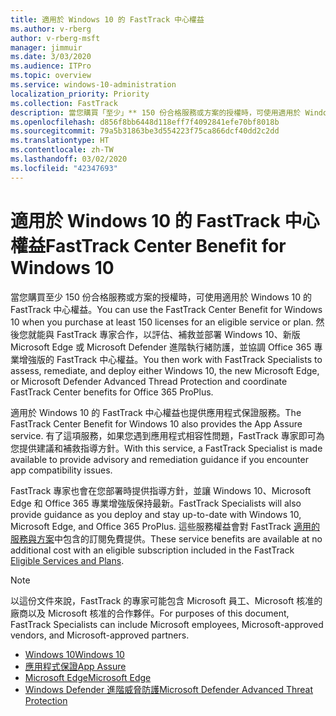 ```yaml
---
title: 適用於 Windows 10 的 FastTrack 中心權益
ms.author: v-rberg
author: v-rberg-msft
manager: jimmuir
ms.date: 3/03/2020
ms.audience: ITPro
ms.topic: overview
ms.service: windows-10-administration
localization_priority: Priority
ms.collection: FastTrack
description: 當您購買「至少」** 150 份合格服務或方案的授權時，可使用適用於 Windows 10 的 FastTrack 中心權益。
ms.openlocfilehash: d856f8bb6448d118eff7f4092841efe70bf8018b
ms.sourcegitcommit: 79a5b31863be3d554223f75ca866dcf40dd2c2dd
ms.translationtype: HT
ms.contentlocale: zh-TW
ms.lasthandoff: 03/02/2020
ms.locfileid: "42347693"
---
```

# <a name="fasttrack-center-benefit-for-windows-10"></a><span data-ttu-id="be936-103">適用於 Windows 10 的 FastTrack 中心權益</span><span class="sxs-lookup"><span data-stu-id="be936-103">FastTrack Center Benefit for Windows 10</span></span>

<span data-ttu-id="be936-104">當您購買至少 150 份合格服務或方案的授權時，可使用適用於 Windows 10 的 FastTrack 中心權益。</span><span class="sxs-lookup"><span data-stu-id="be936-104">You can use the FastTrack Center Benefit for Windows 10 when you purchase at least 150 licenses for an eligible service or plan.</span></span> <span data-ttu-id="be936-105">然後您就能與 FastTrack 專家合作，以評估、補救並部署 Windows 10、新版 Microsoft Edge 或 Microsoft Defender 進階執行緒防護，並協調 Office 365 專業增強版的 FastTrack 中心權益。</span><span class="sxs-lookup"><span data-stu-id="be936-105">You then work with FastTrack Specialists to assess, remediate, and deploy either Windows 10, the new Microsoft Edge, or Microsoft Defender Advanced Thread Protection and coordinate FastTrack Center benefits for Office 365 ProPlus.</span></span> 

<span data-ttu-id="be936-106">適用於 Windows 10 的 FastTrack 中心權益也提供應用程式保證服務。</span><span class="sxs-lookup"><span data-stu-id="be936-106">The FastTrack Center Benefit for Windows 10 also provides the App Assure service.</span></span> <span data-ttu-id="be936-107">有了這項服務，如果您遇到應用程式相容性問題，FastTrack 專家即可為您提供建議和補救指導方針。</span><span class="sxs-lookup"><span data-stu-id="be936-107">With this service, a FastTrack Specialist is made available to provide advisory and remediation guidance if you encounter app compatibility issues.</span></span> 

<span data-ttu-id="be936-108">FastTrack 專家也會在您部署時提供指導方針，並讓 Windows 10、Microsoft Edge 和 Office 365 專業增強版保持最新。</span><span class="sxs-lookup"><span data-stu-id="be936-108">FastTrack Specialists will also provide guidance as you deploy and stay up-to-date with Windows 10, Microsoft Edge, and Office 365 ProPlus.</span></span> <span data-ttu-id="be936-109">這些服務權益會對 FastTrack [適用的服務與方案](M365-eligible-services-and-plans.md)中包含的訂閱免費提供。</span><span class="sxs-lookup"><span data-stu-id="be936-109">These service benefits are available at no additional cost with an eligible subscription included in the FastTrack [Eligible Services and Plans](M365-eligible-services-and-plans.md).</span></span>
  
> [!NOTE]
> <span data-ttu-id="be936-110">以這份文件來說，FastTrack 的專家可能包含 Microsoft 員工、Microsoft 核准的廠商以及 Microsoft 核准的合作夥伴。</span><span class="sxs-lookup"><span data-stu-id="be936-110">For purposes of this document, FastTrack Specialists can include Microsoft employees, Microsoft-approved vendors, and Microsoft-approved partners.</span></span> 
    
- [<span data-ttu-id="be936-111">Windows 10</span><span class="sxs-lookup"><span data-stu-id="be936-111">Windows 10</span></span>](Win-10-windows-10.md)
- [<span data-ttu-id="be936-112">應用程式保證</span><span class="sxs-lookup"><span data-stu-id="be936-112">App Assure</span></span>](Win-10-app-assure.md)
- [<span data-ttu-id="be936-113">Microsoft Edge</span><span class="sxs-lookup"><span data-stu-id="be936-113">Microsoft Edge</span></span>](Win-10-microsoft-edge.md)
- [<span data-ttu-id="be936-114">Windows Defender 進階威脅防護</span><span class="sxs-lookup"><span data-stu-id="be936-114">Microsoft Defender Advanced Threat Protection</span></span>](Win-10-microsoft-defender-atp.md)
  

  

 